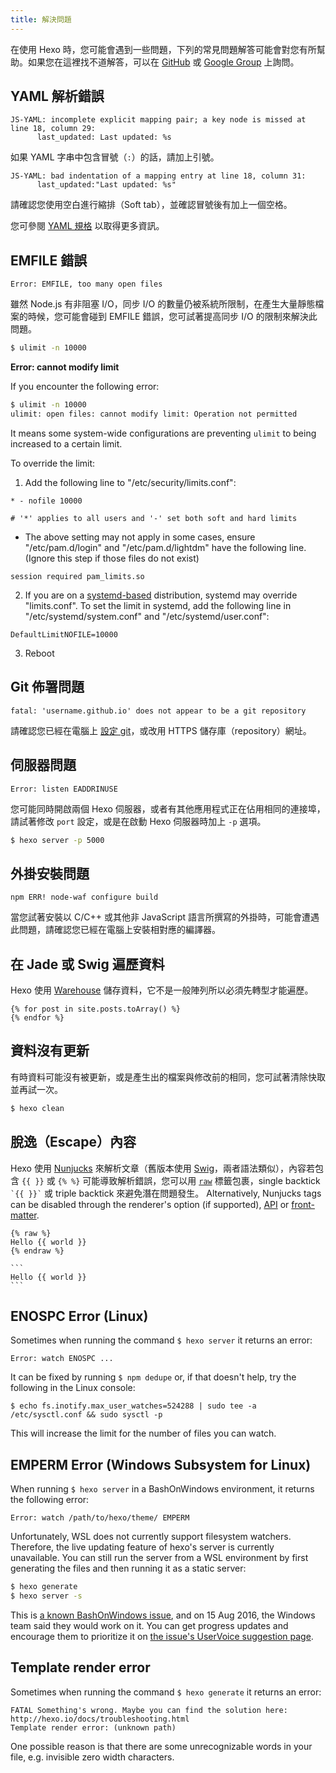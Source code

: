 ```yaml
---
title: 解決問題
---
```

在使用 Hexo 時，您可能會遇到一些問題，下列的常見問題解答可能會對您有所幫助。如果您在這裡找不道解答，可以在 [GitHub](https://github.com/hexojs/hexo/issues) 或 [Google Group](https://groups.google.com/group/hexo) 上詢問。

## YAML 解析錯誤

``` plain
JS-YAML: incomplete explicit mapping pair; a key node is missed at line 18, column 29:
      last_updated: Last updated: %s
```

如果 YAML 字串中包含冒號（`:`）的話，請加上引號。

``` plain
JS-YAML: bad indentation of a mapping entry at line 18, column 31:
      last_updated:"Last updated: %s"
```

請確認您使用空白進行縮排（Soft tab），並確認冒號後有加上一個空格。

您可參閱 [YAML 規格](http://www.yaml.org/spec/1.2/spec.html) 以取得更多資訊。

## EMFILE 錯誤

``` plain
Error: EMFILE, too many open files
```

雖然 Node.js 有非阻塞 I/O，同步 I/O 的數量仍被系統所限制，在產生大量靜態檔案的時候，您可能會碰到 EMFILE 錯誤，您可試著提高同步 I/O 的限制來解決此問題。

``` bash
$ ulimit -n 10000
```

**Error: cannot modify limit**

If you encounter the following error:

``` bash
$ ulimit -n 10000
ulimit: open files: cannot modify limit: Operation not permitted
```

It means some system-wide configurations are preventing `ulimit` to being increased to a certain limit.

To override the limit:

1. Add the following line to "/etc/security/limits.conf":

  ```
  * - nofile 10000

  # '*' applies to all users and '-' set both soft and hard limits
  ```

  * The above setting may not apply in some cases, ensure "/etc/pam.d/login" and "/etc/pam.d/lightdm" have the following line. (Ignore this step if those files do not exist)

  ```
  session required pam_limits.so
  ```

2. If you are on a [systemd-based](https://en.wikipedia.org/wiki/Systemd#Adoption) distribution, systemd may override "limits.conf". To set the limit in systemd, add the following line in "/etc/systemd/system.conf" and "/etc/systemd/user.conf":

  ```
  DefaultLimitNOFILE=10000
  ```

3. Reboot

## Git 佈署問題

``` plain
fatal: 'username.github.io' does not appear to be a git repository
```

請確認您已經在電腦上 [設定 git](https://help.github.com/articles/set-up-git)，或改用 HTTPS 儲存庫（repository）網址。

## 伺服器問題

``` plain
Error: listen EADDRINUSE
```

您可能同時開啟兩個 Hexo 伺服器，或者有其他應用程式正在佔用相同的連接埠，請試著修改 `port` 設定，或是在啟動 Hexo 伺服器時加上 `-p` 選項。

``` bash
$ hexo server -p 5000
```

## 外掛安裝問題

``` plain
npm ERR! node-waf configure build
```

當您試著安裝以 C/C++ 或其他非 JavaScript 語言所撰寫的外掛時，可能會遭遇此問題，請確認您已經在電腦上安裝相對應的編譯器。

## 在 Jade 或 Swig 遍歷資料

Hexo 使用 [Warehouse] 儲存資料，它不是一般陣列所以必須先轉型才能遍歷。

```
{% for post in site.posts.toArray() %}
{% endfor %}
```

## 資料沒有更新

有時資料可能沒有被更新，或是產生出的檔案與修改前的相同，您可試著清除快取並再試一次。

``` bash
$ hexo clean
```

## 脫逸（Escape）內容

Hexo 使用 [Nunjucks] 來解析文章（舊版本使用 [Swig]，兩者語法類似），內容若包含 `{{ }}` 或 `{% %}` 可能導致解析錯誤，您可以用 [`raw`](/docs/tag-plugins#Raw) 標籤包裹，single backtick ```` `{{ }}` ```` 或 triple backtick 來避免潛在問題發生。
Alternatively, Nunjucks tags can be disabled through the renderer's option (if supported), [API](/api/renderer#Disable-Nunjucks-tags) or [front-matter](/docs/front-matter).

```
{% raw %}
Hello {{ world }}
{% endraw %}
```

````
```
Hello {{ world }}
```
````

## ENOSPC Error (Linux)

Sometimes when running the command `$ hexo server` it returns an error:

```
Error: watch ENOSPC ...
```

It can be fixed by running `$ npm dedupe` or, if that doesn't help, try the following in the Linux console:

```
$ echo fs.inotify.max_user_watches=524288 | sudo tee -a /etc/sysctl.conf && sudo sysctl -p
```

This will increase the limit for the number of files you can watch.

## EMPERM Error (Windows Subsystem for Linux)

When running `$ hexo server` in a BashOnWindows environment, it returns the following error:

```
Error: watch /path/to/hexo/theme/ EMPERM
```

Unfortunately, WSL does not currently support filesystem watchers. Therefore, the live updating feature of hexo's server is currently unavailable. You can still run the server from a WSL environment by first generating the files and then running it as a static server:

``` sh
$ hexo generate
$ hexo server -s
```

This is [a known BashOnWindows issue](https://github.com/Microsoft/BashOnWindows/issues/216), and on 15 Aug 2016, the Windows team said they would work on it. You can get progress updates and encourage them to prioritize it on [the issue's UserVoice suggestion page](https://wpdev.uservoice.com/forums/266908-command-prompt-console-bash-on-ubuntu-on-windo/suggestions/13469097-support-for-filesystem-watchers-like-inotify).

## Template render error

Sometimes when running the command `$ hexo generate` it returns an error:

```
FATAL Something's wrong. Maybe you can find the solution here: http://hexo.io/docs/troubleshooting.html
Template render error: (unknown path)
```

One possible reason is that there are some unrecognizable words in your file, e.g. invisible zero width characters.

[Warehouse]: https://github.com/hexojs/warehouse
[Swig]: http://paularmstrong.github.io/swig/
[Nunjucks]: https://mozilla.github.io/nunjucks/
